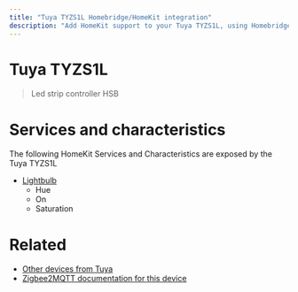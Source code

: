 ```yaml
---
title: "Tuya TYZS1L Homebridge/HomeKit integration"
description: "Add HomeKit support to your Tuya TYZS1L, using Homebridge, Zigbee2MQTT and homebridge-z2m."
---
```

<!---
This file has been GENERATED using src/docgen/docgen.ts
DO NOT EDIT THIS FILE MANUALLY!
-->
# Tuya TYZS1L
> Led strip controller HSB


# Services and characteristics
The following HomeKit Services and Characteristics are exposed by
the Tuya TYZS1L

* [Lightbulb](../../light.md)
  * Hue
  * On
  * Saturation


# Related
* [Other devices from Tuya](../index.md#tuya)
* [Zigbee2MQTT documentation for this device](https://www.zigbee2mqtt.io/devices/TYZS1L.html)